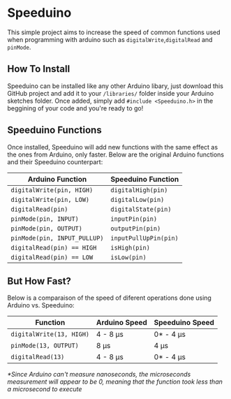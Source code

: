 # Speeduino

This simple project aims to increase the speed of common functions used when programming with arduino such as `digitalWrite`,`digitalRead` and `pinMode`.

## How To Install

Speeduino can be installed like any other Arduino libary, just download this GitHub project and add it to your `/libraries/` folder inside your Arduino sketches folder. Once added, simply add `#include <Speeduino.h>` in the beggining of your code and you're ready to go!

## Speeduino Functions

Once installed, Speeduino will add new functions with the same effect as the ones from Arduino, only faster. Below are the original Arduino functions and their Speeduino counterpart:

Arduino Function | Speeduino Function
---------------- | ------------------
`digitalWrite(pin, HIGH)` | `digitalHigh(pin)`
`digitalWrite(pin, LOW)` | `digitalLow(pin)`
`digitalRead(pin)` | `digitalState(pin)`
`pinMode(pin, INPUT)` | `inputPin(pin)`
`pinMode(pin, OUTPUT)` | `outputPin(pin)`
`pinMode(pin, INPUT_PULLUP)` | `inputPullUpPin(pin)`
`digitalRead(pin) == HIGH` | `isHigh(pin)`
`digitalRead(pin) == LOW` | `isLow(pin)`

## But How Fast?

Below is a comparaison of the speed of diferent operations done using Arduino vs. Speeduino:

Function | Arduino Speed | Speeduino Speed
-------- | ------------- | ---------------
`digitalWrite(13, HIGH)` | 4 - 8 μs | 0* - 4 μs
`pinMode(13, OUTPUT)` | 8 μs | 4 μs
`digitalRead(13)` | 4 - 8 μs | 0* - 4 μs
_*Since Arduino can't measure nanoseconds, the microseconds measurement will appear to be 0, meaning that the function took less than a microsecond to execute_
